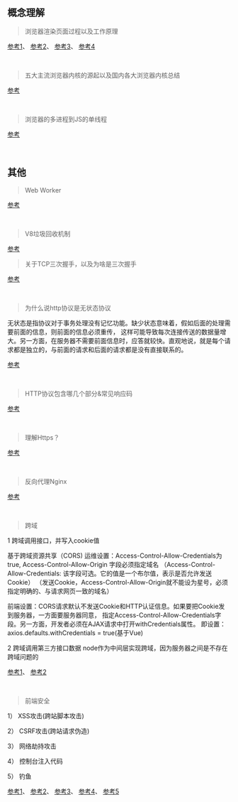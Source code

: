 ## 概念理解

> 浏览器渲染页面过程以及工作原理

[参考1](https://segmentfault.com/a/1190000010298038)、
[参考2](https://www.cnblogs.com/caizhenbo/p/6679478.html)、
[参考3](https://www.cnblogs.com/Tiboo/p/12317123.html)、
[参考4](https://www.html5rocks.com/zh/tutorials/internals/howbrowserswork/)

<br>

> 五大主流浏览器内核的源起以及国内各大浏览器内核总结

[参考](https://blog.csdn.net/Summer_15/article/details/71249203)

<br>


> 浏览器的多进程到JS的单线程

[参考](https://segmentfault.com/a/1190000012925872) 

<br>


## 其他
> Web Worker

[参考](http://www.ruanyifeng.com/blog/2018/07/web-worker.html) 

<br>

> V8垃圾回收机制 

[参考](https://juejin.im/post/5c8b89f55188257e8e232d99)


> 关于TCP三次握手，以及为啥是三次握手

[参考](https://juejin.im/post/5ce39af36fb9a07ed136a9bc)

<br/>

> 为什么说http协议是无状态协议

无状态是指协议对于事务处理没有记忆功能。缺少状态意味着，假如后面的处理需要前面的信息，则前面的信息必须重传，
这样可能导致每次连接传送的数据量增大。另一方面，在服务器不需要前面信息时，应答就较快。直观地说，就是每个请求都是独立的，与前面的请求和后面的请求都是没有直接联系的。

[参考](https://www.cnblogs.com/Jadie/p/6877392.html)

<br/>

> HTTP协议包含哪几个部分&常见响应码

[参考](http://caibaojian.com/http.html) 

<br/>

> 理解Https？

[参考](https://mp.weixin.qq.com/s/StqqafHePlBkWAPQZg3NrA)

<br/>

> 反向代理Nginx  

[参考](https://juejin.im/entry/57fb07b0816dfa0056c0ada8)

<br/>


> 跨域

  1 跨域调用接口，并写入cookie值

  基于跨域资源共享（CORS)
  运维设置：Access-Control-Allow-Credentials为true, Access-Control-Allow-Origin 字段必须指定域名
               （Access-Control-Allow-Credentials: 该字段可选。它的值是一个布尔值，表示是否允许发送Cookie）
               （发送Cookie，Access-Control-Allow-Origin就不能设为星号，必须指定明确的、与请求网页一致的域名）  

  前端设置：CORS请求默认不发送Cookie和HTTP认证信息。如果要把Cookie发到服务器，一方面要服务器同意，
               指定Access-Control-Allow-Credentials字段。另一方面，开发者必须在AJAX请求中打开withCredentials属性。
               即设置：axios.defaults.withCredentials = true(基于Vue)

  2 跨域调用第三方接口数据
      node作为中间层实现跨域，因为服务器之间是不存在跨域问题的

  [参考1](https://juejin.im/post/5a2f92c65188253e2470f16d)、
  [参考2](https://juejin.im/post/5c23993de51d457b8c1f4ee1)  

<br/>

> 前端安全

  1） XSS攻击(跨站脚本攻击)

  2） CSRF攻击(跨站请求伪造)

  3） 网络劫持攻击

  4） 控制台注入代码

  5） 钓鱼

  [参考1](https://tech.meituan.com/2018/09/27/fe-security.html)、
  [参考2](https://segmentfault.com/a/1190000006672214)、
  [参考3](https://zhuanlan.zhihu.com/p/25486768?group_id=820705780520079360)、
  [参考4](https://www.tuicool.com/articles/7Ff2EbZ)、
  [参考5](https://www.cnblogs.com/hyddd/archive/2009/04/09/1432744.html)